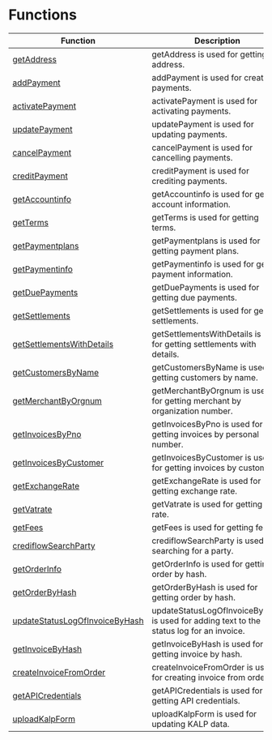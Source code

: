 # Functions

<include from="Snippets-PaymentAPI.md" element-id="snippet-header"></include>

| Function                                                            | Description                                                                              |
|---------------------------------------------------------------------|------------------------------------------------------------------------------------------|
| [getAddress](getAddress.md)                                         | getAddress is used for getting address.                                                  |
| [addPayment](addPayment.md)                                         | addPayment is used for creating payments.                                                |
| [activatePayment](activatePayment.md)                               | activatePayment is used for activating payments.                                         |
| [updatePayment](updatePayment.md)                                   | updatePayment is used for updating payments.                                             |
| [cancelPayment](cancelPayment.md)                                   | cancelPayment is used for cancelling payments.                                           |
| [creditPayment](creditPayment.md)                                   | creditPayment is used for crediting payments.                                            |
| [getAccountinfo](getAccountinfo.md)                                 | getAccountinfo is used for getting account information.                                  |
| [getTerms](getTerms.md)                                             | getTerms is used for getting terms.                                                      |
| [getPaymentplans](getPaymentplans.md)                               | getPaymentplans is used for getting payment plans.                                       |
| [getPaymentinfo](getPaymentinfo.md)                                 | getPaymentinfo is used for getting payment information.                                  |
| [getDuePayments](getDuePayments.md)                                 | getDuePayments is used for getting due payments.                                         |
| [getSettlements](getSettlements.md)                                 | getSettlements is used for getting settlements.                                          |
| [getSettlementsWithDetails](getSettlementsWithDetails.md)           | getSettlementsWithDetails is used for getting settlements with details.                  |
| [getCustomersByName](getCustomersByName.md)                         | getCustomersByName is used for getting customers by name.                                |
| [getMerchantByOrgnum](getMerchantByOrgnum.md)                       | getMerchantByOrgnum is used for getting merchant by organization number.                 |
| [getInvoicesByPno](getInvoicesByPno.md)                             | getInvoicesByPno is used for getting invoices by personal number.                        |
| [getInvoicesByCustomer](getInvoicesByCustomer.md)                   | getInvoicesByCustomer is used for getting invoices by customer.                          |
| [getExchangeRate](getExchangeRate.md)                               | getExchangeRate is used for getting exchange rate.                                       |
| [getVatrate](getVatrate.md)                                         | getVatrate is used for getting VAT rate.                                                 |
| [getFees](getFees.md)                                               | getFees is used for getting fees.                                                        |
| [crediflowSearchParty](crediflowSearchParty.md)                     | crediflowSearchParty is used for searching for a party.                                  |
| [getOrderInfo](getOrderInfo.md)                                     | getOrderInfo is used for getting order by hash.                                          |
| [getOrderByHash](getOrderByHash.md)                                 | getOrderByHash is used for getting order by hash.                                        |
| [updateStatusLogOfInvoiceByHash](updateStatusLogOfInvoiceByHash.md) | updateStatusLogOfInvoiceByHash is used for adding text to the status log for an invoice. |
| [getInvoiceByHash](getInvoiceByHash.md)                             | getInvoiceByHash is used for getting invoice by hash.                                    |
| [createInvoiceFromOrder](createInvoiceFromOrder.md)                 | createInvoiceFromOrder is used for creating invoice from order.                          |
| [getAPICredentials](getAPICredentials.md)                           | getAPICredentials is used for getting API credentials.                                   |
| [uploadKalpForm](uploadKalpForm.md)                                 | uploadKalpForm is used for updating KALP data.                                           |
